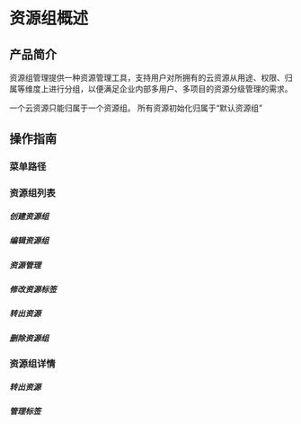 # 资源组概述
## 产品简介

资源组管理提供一种资源管理工具，支持用户对所拥有的云资源从用途、权限、归属等维度上进行分组，以便满足企业内部多用户、多项目的资源分级管理的需求。

一个云资源只能归属于一个资源组。 所有资源初始化归属于“默认资源组”

## 操作指南

### 菜单路径
### 资源组列表
##### 创建资源组
##### 编辑资源组
##### 资源管理
##### 修改资源标签
##### 转出资源
##### 删除资源组
### 资源组详情
##### 转出资源
##### 管理标签
